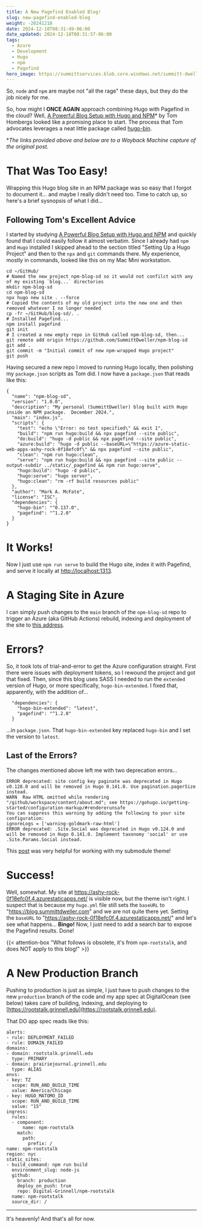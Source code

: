 ```yaml
---
title: A New Pagefind Enabled Blog!
slug: new-pagefind-enabled-blog
weight: -20241218
date: 2024-12-18T08:31:49-06:00
date_updated: 2024-12-18T08:31:57-06:00
tags: 
  - Azure
  - Development
  - Hugo
  - npm
  - Pagefind
hero_image: https://summittservices.blob.core.windows.net/summitt-dweller-blog/images/search-6821469_640.jpg
---
```


So, `node` and `npm` are maybe not "all the rage" these days, but they do the job nicely for me.

So, how might I **ONCE AGAIN** approach combining Hugo with Pagefind in the cloud?  Well, [A Powerful Blog Setup with Hugo and NPM](https://web.archive.org/web/20220818082611/https://www.blogtrack.io/blog/powerful-blog-setup-with-hugo-and-npm/)* by Tom Hombergs looked like a promising place to start.  The process that Tom advocates leverages a neat little package called [hugo-bin](https://www.npmjs.com/package/hugo-bin).

**The links provided above and below are to a Wayback Machine capture of the original post.*

# That Was Too Easy!

Wrapping this Hugo blog site in an NPM package was so easy that I forgot to document it... and maybe I really didn't need too.  Time to catch up, so here's a brief sysnopsis of what I did...

## Following Tom's Excellent Advice

I started by studying [A Powerful Blog Setup with Hugo and NPM](https://web.archive.org/web/20220818082611/https://www.blogtrack.io/blog/powerful-blog-setup-with-hugo-and-npm/) and quickly found that I could easily follow it almost verbatim.  Since I already had `npm` and `Hugo` installed I skipped ahead to the section titled "Setting Up a Hugo Project" and then to the `npx` and `git` commands there.  My experience, mostly in commands, looked like this on my Mac Mini workstation.

    cd ~/GitHub/
    # Named the new project npm-blog-sd so it would not confilct with any of my existing `blog...` directories
    mkdir npm-blog-sd
    cd npm-blog-sd
    npx hugo new site . --force
    # Copied the contents of my old project into the new one and then removed whatever I no longer needed
    cp -fr ~/GitHub/blog-sd/. .  
    # Installed Pagefind...
    npm install pagefind
    git init
    # I created a new empty repo in GitHub called npm-blog-sd, then...
    git remote add origin https://github.com/SummittDweller/npm-blog-sd 
    git add . 
    git commit -m "Initial commit of new npm-wrapped Hugo project"
    git push
    

Having secured a new repo I moved to running Hugo locally, then polishing my `package.json` scripts as Tom did.  I now have a `package.json` that reads like this:

```
{
  "name": "npm-blog-sd",
  "version": "1.0.0",
  "description": "My personal (SummittDweller) blog built with Hugo inside an NPM package.  December 2024.",
  "main": "index.js",
  "scripts": {
    "test": "echo \"Error: no test specified\" && exit 1",
    "build": "npm run hugo:build && npx pagefind --site public",
    "do:build": "hugo -d public && npx pagefind --site public",
    "azure:build": "hugo -d public --baseURL=\"https://azure-static-web-apps-ashy-rock-0f18efc0f\" && npx pagefind --site public",
    "clean": "npm run hugo:clean",
    "serve": "npm run hugo:build && npx pagefind --site public --output-subdir ../static/_pagefind && npm run hugo:serve",
    "hugo:build": "hugo -d public",
    "hugo:serve": "hugo server",
    "hugo:clean": "rm -rf build resources public"
  },
  "author": "Mark A. McFate",
  "license": "ISC",
  "dependencies": {
    "hugo-bin": "^0.137.0",
    "pagefind": "^1.2.0"
  }
}
```

# It Works!

Now I just use `npm run serve` to build the Hugo site, index it with Pagefind, and serve it locally at [http://localhost:1313](http://localhost:1313).

# A Staging Site in Azure

I can simply push changes to the `main` branch of the `npm-blog-sd` repo to trigger an Azure (aka GitHub Actions) rebuild, indexing and deployment of the site to [this address](https://ashy-rock-0f18efc0f.4.azurestaticapps.net).

# Errors?

So, it took lots of trial-and-error to get the Azure configuration straight.  First there were issues with deployment tokens, so I rewound the project and got that fixed.  Then, since this blog uses SASS I needed to run the `extended` version of Hugo, or more specifically, `hugo-bin-extended`.   I fixed that, apparently, with the addition of...  

```
  "dependencies": {
    "hugo-bin-extended": "latest",
    "pagefind": "^1.2.0"
  }
```

...in `package.json`.  That `hugo-bin-extended` key replaced `hugo-bin` and I set the version to `latest`.   

## Last of the Errors?

The changes mentioned above left me with two deprecation errors...  

```
ERROR deprecated: site config key paginate was deprecated in Hugo v0.128.0 and will be removed in Hugo 0.141.0. Use pagination.pagerSize instead.
WARN  Raw HTML omitted while rendering "/github/workspace/content/about.md"; see https://gohugo.io/getting-started/configuration-markup/#rendererunsafe
You can suppress this warning by adding the following to your site configuration:
ignoreLogs = ['warning-goldmark-raw-html']
ERROR deprecated: .Site.Social was deprecated in Hugo v0.124.0 and will be removed in Hugo 0.141.0. Implement taxonomy 'social' or use .Site.Params.Social instead.
```

This [post](https://stackoverflow.com/a/5542964) was very helpful for working with my submodule theme!  

# Success!

Well, somewhat.  My site at https://ashy-rock-0f18efc0f.4.azurestaticapps.net/ is visible now, but the theme isn't right.  I suspect that is because my `hugo.yml` file still sets the `baseURL` to "https://blog.summittdweller.com" and we are not quite there yet.  Setting the `baseURL` to "https://ashy-rock-0f18efc0f.4.azurestaticapps.net/" and let's see what happens...  **Bingo!**   Now, I just need to add a search bar to expose the Pagefind results.   Done!

{{< attention-box "What follows is obsolete, it's from `npm-rootstalk`, and does NOT apply to this blog!" >}}

# A New Production Branch

Pushing to production is just as simple, I just have to push changes to the new `production` branch of the code and my app spec at DigitalOcean (see below) takes care of building, indexing, and deploying to [https://rootstalk.grinnell.edu](https://rootstalk.grinnell.edu).

That DO app spec reads like this:

    alerts:
    - rule: DEPLOYMENT_FAILED
    - rule: DOMAIN_FAILED
    domains:
    - domain: rootstalk.grinnell.edu
      type: PRIMARY
    - domain: prairiejournal.grinnell.edu
      type: ALIAS
    envs:
    - key: TZ
      scope: RUN_AND_BUILD_TIME
      value: America/Chicago
    - key: HUGO_MATOMO_ID
      scope: RUN_AND_BUILD_TIME
      value: "15"
    ingress:
      rules:
      - component:
          name: npm-rootstalk
        match:
          path:
            prefix: /
    name: npm-rootstalk
    region: nyc
    static_sites:
    - build_command: npm run build
      environment_slug: node-js
      github:
        branch: production
        deploy_on_push: true
        repo: Digital-Grinnell/npm-rootstalk
      name: npm-rootstalk
      source_dir: /
    

---

It's heavenly!  And that's all for now.
